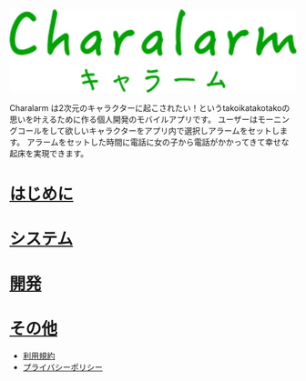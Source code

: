 <img src="logo.png" alt="logo" width="600"/>

Charalarm は2次元のキャラクターに起こされたい！というtakoikatakotakoの思いを叶えるために作る個人開発のモバイルアプリです。 
ユーザーはモーニングコールをして欲しいキャラクターをアプリ内で選択しアラームをセットします。
アラームをセットした時間に電話に女の子から電話がかかってきて幸せな起床を実現できます。


# [はじめに](introduction/index.md)

# [システム](system/index.md)

# [開発](development/index.md)

# [その他](other/index.md)
  - [利用規約](other/temas/index.md)
  - [プライバシーポリシー](other/privacy/index.md)
